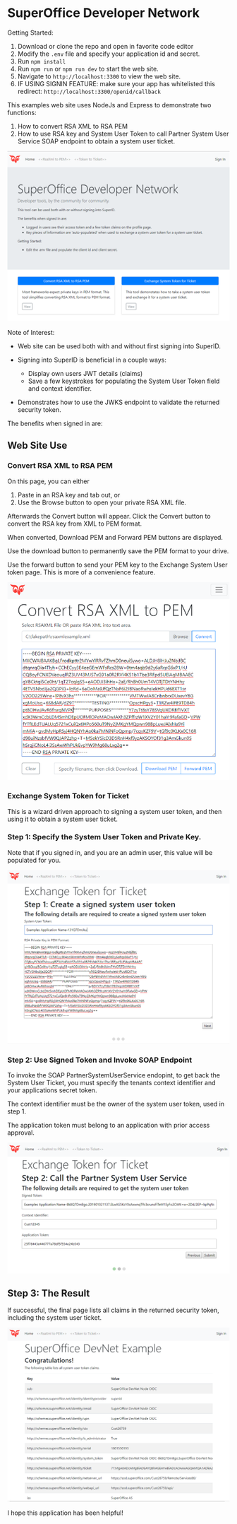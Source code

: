 # SuperOffice Developer Network

Getting Started:

1. Download or clone the repo and open in favorite code editor
1. Modify the `.env` file and specify your application id and secret.
1. Run `npm install`
1. Run `npm run` or `npm run dev` to start the web site.
1. Navigate to `http://localhost:3300` to view the web site.
1. IF USING SIGNIN FEATURE: make sure your app has whitelisted this redirect:
   `http://localhost:3300/openid/callback`


This examples web site uses NodeJs and Express to demonstrate two functions:

1. How to convert RSA XML to RSA PEM
1. How to use RSA key and System User Token to call Partner System User Service SOAP endpoint to obtain a system user ticket.

![AppPreview](public/images/ReadMe.PNG)

Note of Interest:

* Web site can be used both with and without first signing into SuperID.

* Signing into SuperID is beneficial in a couple ways:
  * Display own users JWT details (claims)
  * Save a few keystrokes for populating the System User Token field and context identifier.

* Demonstrates how to use the JWKS endpoint to validate the returned security token.

The benefits when signed in are:

## Web Site Use

### Convert RSA XML to RSA PEM

On this page, you can either 

1. Paste in an RSA key and tab out, or
1. Use the Browse button to open your private RSA XML file.

Afterwards the Convert button will appear. Click the Convert button to convert the RSA key from XML to PEM format. 

When converted, Download PEM and Forward PEM buttons are displayed.

Use the download button to permanently save the PEM format to your drive.

Use the forward button to send your PEM key to the Exchange System User token page. This is more of a convenience feature.

![ConvertKeyPage](public/images/ConvertKeysPage.PNG)

### Exchange System Token for Ticket

This is a wizard driven approach to signing a system user token, and then using it to obtain a system user ticket.

### Step 1: Specify the System User Token and Private Key. 

Note that if you signed in, and you are an admin user, this value will be populated for you.

![WizardPage1](public/images/ExchangeWizPage1.PNG)

### Step 2: Use Signed Token and Invoke SOAP Endpoint

To invoke the SOAP PartnerSystemUserService endopint, to get back the System User Ticket, you must specify the tenants context identifier and your applications secret token.

The context identifier must be the owner of the system user token, used in step 1.

The application token must belong to an application with prior access approval.

![WizardPage1](public/images/ExchangeWizPage2.PNG)

## Step 3: The Result

If successful, the final page lists all claims in the returned security token, including the system user ticket.

![WizardPage1](public/images/ExchangeWizPage3.PNG)

I hope this application has been helpful!
